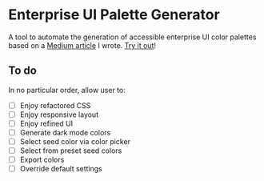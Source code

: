 # Enterprise UI Palette Generator

A tool to automate the generation of accessible enterprise UI color palettes based on a [Medium article](https://uxdesign.cc/a-systematic-approach-to-generating-enterprise-ui-color-palettes-ecaf0c164c17) I wrote. [Try it out](https://thisisfranciswu.com/enterprise-ui-palette-generator/)!

## To do

In no particular order, allow user to:

- [ ] Enjoy refactored CSS
- [ ] Enjoy responsive layout
- [ ] Enjoy refined UI
- [ ] Generate dark mode colors
- [ ] Select seed color via color picker
- [ ] Select from preset seed colors
- [ ] Export colors
- [ ] Override default settings
